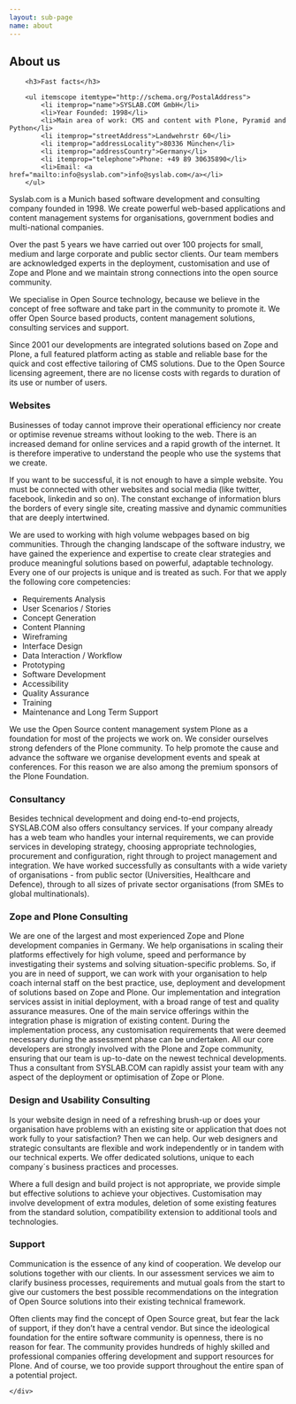 ```yaml
---
layout: sub-page
name: about
---
```


<section id="about">
    <div class="container" itemscope itemtype="http://schema.org/Organization">
        <h2>About us</h2>

        <h3>Fast facts</h3>

        <ul itemscope itemtype="http://schema.org/PostalAddress">
            <li itemprop="name">SYSLAB.COM GmbH</li>
            <li>Year Founded: 1998</li>
            <li>Main area of work: CMS and content with Plone, Pyramid and Python</li>
            <li itemprop="streetAddress">Landwehrstr 60</li>
            <li itemprop="addressLocality">80336 München</li>
            <li itemprop="addressCountry">Germany</li>
            <li itemprop="telephone">Phone: +49 89 30635890</li>
            <li>Email: <a href="mailto:info@syslab.com">info@syslab.com</a></li>
        </ul>


<p>Syslab.com is a Munich based software development and consulting company founded in 1998. We create powerful web-based applications and content management systems for organisations, government bodies and multi-national companies.</p>

<p>Over the past 5 years we have carried out over 100 projects for small, medium and large corporate and public sector clients. Our team members are acknowledged experts in the deployment, customisation and use of Zope and Plone and we maintain strong connections into the open source community.</p>

<p>We specialise in Open Source technology, because we believe in the concept of free software and take part in the community to promote it. We offer Open Source based products, content management solutions, consulting services and support.</p>

<p>Since 2001 our developments are integrated solutions based on Zope and Plone, a full featured platform acting as stable and reliable base for the quick and cost effective tailoring of CMS solutions. Due to the Open Source licensing agreement, there are no license costs with regards to duration of its use or number of users.</p>

<h3>Websites</h3>

<p>Businesses of today cannot improve their operational efficiency nor create or optimise revenue streams without looking to the web. There is an increased demand for online services and a rapid growth of the internet. It is therefore imperative to understand the people who use the systems that we create.</p>

<p>If you want to be successful, it is not enough to have a simple website. You must be connected with other websites and social media (like twitter, facebook, linkedin and so on). The constant exchange of information blurs the borders of every single site, creating massive and dynamic communities that are deeply intertwined.</p>

<p>We are used to working with high volume webpages based on big communities. Through the changing landscape of the software industry, we have gained the experience and expertise to create clear strategies and produce meaningful solutions based on powerful, adaptable technology. Every one of our projects is unique and is treated as such. For that we apply the following core competencies:
<ul>
<li>Requirements Analysis</li>
<li>User Scenarios / Stories</li>
<li>Concept Generation</li>
<li>Content Planning</li>
<li>Wireframing</li>
<li>Interface Design</li>
<li>Data Interaction / Workflow</li>
<li>Prototyping</li>
<li>Software Development</li>
<li>Accessibility</li>
<li>Quality Assurance</li>
<li>Training</li>
<li>Maintenance and Long Term Support</li>
</ul>

<p>We use the Open Source content management system Plone as a foundation for most of the projects we work on. We consider ourselves strong defenders of the Plone community. To help promote the cause and advance the software we organise development events and speak at conferences. For this reason we are also among the premium sponsors of the Plone Foundation.</p>

<h3>Consultancy</h3>

<p>Besides technical development and doing end-to-end projects, SYSLAB.COM also offers consultancy services. If your company already has a web team who handles your internal requirements, we can provide services in developing strategy, choosing appropriate technologies, procurement and configuration, right through to project management and integration. We have worked successfully as consultants with a wide variety of organisations - from public sector (Universities, Healthcare and Defence), through to all sizes of private sector organisations (from SMEs to global multinationals).</p>

<h3>Zope and Plone Consulting</h3>

<p>We are one of the largest and most experienced Zope and Plone development companies in Germany. We help organisations in scaling their platforms effectively for high volume, speed and performance by investigating their systems and solving situation-specific problems. So, if you are in need of support, we can work with your organisation to help coach internal staff on the best practice, use, deployment and development of solutions based on Zope and Plone. Our implementation and integration services assist in initial deployment, with a broad range of test and quality assurance measures. One of the main service offerings within the integration phase is migration of existing content. During the implementation process, any customisation requirements that were deemed necessary during the assessment phase can be undertaken. All our core developers are strongly involved with the Plone and Zope community, ensuring that our team is up-to-date on the newest technical developments. Thus a consultant from SYSLAB.COM can rapidly assist your team with any aspect of the deployment or optimisation of Zope or Plone.</p>

<h3>Design and Usability Consulting</h3>

<p>Is your website design in need of a refreshing brush-up or does your organisation have problems with an existing site or application that does not work fully to your satisfaction? Then we can help. Our web designers and strategic consultants are flexible and work independently or in tandem with our technical experts. We offer dedicated solutions, unique to each company´s business practices and processes.</p>

<p>Where a full design and build project is not appropriate, we provide simple but effective solutions to achieve your objectives. Customisation may involve development of extra modules, deletion of some existing features from the standard solution, compatibility extension to additional tools and technologies.</p>

<h3>Support</h3>

<p>Communication is the essence of any kind of cooperation. We develop our solutions together with our clients. In our assessment services we aim to clarify business processes, requirements and mutual goals from the start to give our customers the best possible recommendations on the integration of Open Source solutions into their existing technical framework.</p>

<p>Often clients may find the concept of Open Source great, but fear the lack of support, if they don’t have a central vendor. But since the ideological foundation for the entire software community is openness, there is no reason for fear. The community provides hundreds of highly skilled and professional companies offering development and support resources for Plone. And of course, we too provide support throughout the entire span of a potential project.</p>




    </div>
</section>

